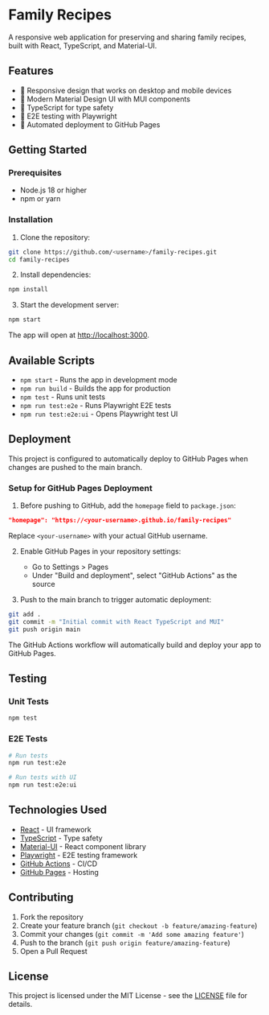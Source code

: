 # Family Recipes

A responsive web application for preserving and sharing family recipes, built with React, TypeScript, and Material-UI.

## Features

- 📱 Responsive design that works on desktop and mobile devices
- 🎨 Modern Material Design UI with MUI components
- 📝 TypeScript for type safety
- 🧪 E2E testing with Playwright
- 🚀 Automated deployment to GitHub Pages

## Getting Started

### Prerequisites

- Node.js 18 or higher
- npm or yarn

### Installation

1. Clone the repository:
```bash
git clone https://github.com/<username>/family-recipes.git
cd family-recipes
```

2. Install dependencies:
```bash
npm install
```

3. Start the development server:
```bash
npm start
```

The app will open at [http://localhost:3000](http://localhost:3000).

## Available Scripts

- `npm start` - Runs the app in development mode
- `npm run build` - Builds the app for production
- `npm test` - Runs unit tests
- `npm run test:e2e` - Runs Playwright E2E tests
- `npm run test:e2e:ui` - Opens Playwright test UI

## Deployment

This project is configured to automatically deploy to GitHub Pages when changes are pushed to the main branch.

### Setup for GitHub Pages Deployment

1. Before pushing to GitHub, add the `homepage` field to `package.json`:
```json
"homepage": "https://<your-username>.github.io/family-recipes"
```
Replace `<your-username>` with your actual GitHub username.

2. Enable GitHub Pages in your repository settings:
   - Go to Settings > Pages
   - Under "Build and deployment", select "GitHub Actions" as the source

3. Push to the main branch to trigger automatic deployment:
```bash
git add .
git commit -m "Initial commit with React TypeScript and MUI"
git push origin main
```

The GitHub Actions workflow will automatically build and deploy your app to GitHub Pages.

## Testing

### Unit Tests
```bash
npm test
```

### E2E Tests
```bash
# Run tests
npm run test:e2e

# Run tests with UI
npm run test:e2e:ui
```

## Technologies Used

- [React](https://reactjs.org/) - UI framework
- [TypeScript](https://www.typescriptlang.org/) - Type safety
- [Material-UI](https://mui.com/) - React component library
- [Playwright](https://playwright.dev/) - E2E testing framework
- [GitHub Actions](https://github.com/features/actions) - CI/CD
- [GitHub Pages](https://pages.github.com/) - Hosting

## Contributing

1. Fork the repository
2. Create your feature branch (`git checkout -b feature/amazing-feature`)
3. Commit your changes (`git commit -m 'Add some amazing feature'`)
4. Push to the branch (`git push origin feature/amazing-feature`)
5. Open a Pull Request

## License

This project is licensed under the MIT License - see the [LICENSE](LICENSE) file for details.
